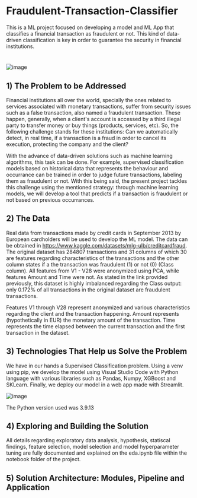 # Fraudulent-Transaction-Classifier

This is a ML project focused on developing a model and ML App that classifies a financial transaction as fraudulent or not. This kind of data-driven classification is key in order to guarantee the security in financial institutions.
#


![image](https://github.com/T1burski/Fraudlent-Transaction-Classifier/assets/100734219/5c644126-0198-4b64-b10e-807347e7c9f6)

## 1) The Problem to be Addressed
Financial institutions all over the world, specially the ones related to services associated with monetary transactions, suffer from security issues such as a false transaction, also named a fraudulent transaction. These happen, generally, when a client's account is accessed by a third illegal party to transfer money or buy things (products, services, etc). So, the following challenge stands for these institutions: Can we automatically detect, in real time, if a transaction is a fraud in order to cancel its execution, protecting the company and the client?

With the advance of data-driven solutions such as machine learning algorithms, this task can be done. For example, supervised classification models based on historical data that represents the behaviour and occurrance can be trained in order to judge future transactions, labeling them as fraudulent or not. With this being said, the present project tackles this challenge using the mentioned strategy: through machine learning models, we will develop a tool that predicts if a transaction is fraudulent or not based on previous occurrances.

## 2) The Data
Real data from transactions made by credit cards in September 2013 by European cardholders will be used to develop the ML model. The data can be obtained in https://www.kaggle.com/datasets/mlg-ulb/creditcardfraud. The original dataset has 284807 transactions and 31 columns of which 30 are features regarding characteristics of the transactions and the other column states if a the transaction was fraudulent (1) or not (0) (Class column). All features from V1 - V28 were anonymized using PCA, while features Amount and Time were not. As stated in the link provided previously, this dataset is highly imbalanced regarding the Class output: only 0.172% of all transactions in the original dataset are fraudulent transactions.

Features V1 through V28 represent anonymized and various characteristics regarding the client and the transaction happening. Amount represents (hypothetically in EUR) the monetary amount of the transaction. Time represents the time elapsed between the current transaction and the first transaction in the dataset.

## 3) Technologies That Help us Solve the Problem
We have in our hands a Supervised Classification problem. Using a venv using pip, we develop the model using Visual Studio Code with Python language with various libraries such as Pandas, Numpy, XGBoost and SKLearn. Finally, we deploy our model in a web app made with Streamlit.

![image](https://github.com/T1burski/Fraudulent-Transaction-Classifier/assets/100734219/937b5676-059e-4089-9889-8671ab234608)

The Python version used was 3.9.13

## 4) Exploring and Building the Solution
All details regarding exploratory data analysis, hypothesis, statiscal findings, feature selection, model selection and model hyperparameter tuning are fully documented and explained on the eda.ipynb file within the notebook folder of the project.

## 5) Solution Architecture: Modules, Pipeline and Application
